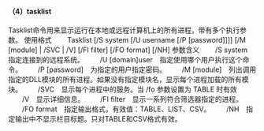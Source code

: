 #### （4）tasklist

Tasklist命令用来显示运行在本地或远程计算机上的所有进程，带有多个执行参数。
使用格式
　　Tasklist [/S system [/U username [/P [password]]]] [/M [module] | /SVC | /V] [/FI filter] [/FO format] [/NH]
参数含义
　　/S system　指定连接到的远程系统。
　　/U [domain\]user　指定使用哪个用户执行这个命令。
　　/P [password]　为指定的用户指定密码。
　　/M [module]　列出调用指定的DLL模块的所有进程。如果没有指定模块名，显示每个进程加载的所有模块。
　　/SVC　显示每个进程中的服务。当 /fo 参数设置为 TABLE 时有效
　　/V　显示详细信息。
　　/FI filter　显示一系列符合筛选器指定的进程。
　　/FO format　指定输出格式，有效值：TABLE、LIST、CSV。
　　/NH　指定输出中不显示栏目标题。只对TABLE和CSV格式有效。